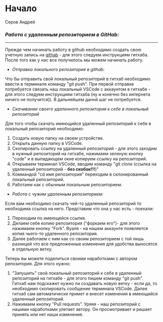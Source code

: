 

# Начало
Серов Андрей


### **_Работа с удаленным репозиторием в GitHab:_**
---
Прежде чем начинать работу в github необходимо создать свою учетную запись на [githab](https://github.com) - для этого следуем инструкциям гитхаба. После того как у нас все получилось мы можем начинать работу.

* _Отправка локального репозитория в githab:_

Что бы отправить свой локальный репозиторий в гитхаб необходимо ввести в терминале команду "git push". При первой отправке потребуется связать наш локальный VSCode с аккаунтом в гитхабе - для этого следуем инструкциям гитхаба (ну и конечно без интернета ничего не получится)). В дальнейшем даннй шаг не потребуется.

* _Скачивание своего удаленного репозитория к себе в локальный репозиторий_

Для того чтобы скачать имеющийся удаленный репозиторий к себе в локальный репозиторий необходимо:

1. Создать новую папку на своем устройстве.
2. Открыть данную папку в VSCode.
3. Скопировать ссылку на удаленный репозиторий - для этого заходим в нужный репозиторий на гитхабе, нажимаем зеленую кнопку "code" и в выпадающем окне копируем ссылку на репозиторий.
4. Открываем терминал VSCode, вводим команду "git clone (ссылка на удаленный репозиторий - **без скобок!!!**)"
5. Коммандой "cd имя репозитория" переходим в склонированный локальный репозиторий.
6. Работаем как с обычным локальным репозиторием.

* _Работа с чужим удаленным репозиторием:_

Если вам необходимо скачать чей-то удаленный репозиторий то необходима ссылка на него. Представим что она у нас есть - поехали:

1. Переходим по имеющейся ссылке.
2. Делаем себе копию репозитория ("форкаем его")- для этого нажимаем кнопку "Fork". Вуаля - на нашем аккаунте появляется копия чьего-то удаленного репозитория.
3. Далее работаем с ним как со своим репозиторием с той лишь разницей что все предложенные изменения для удобства выносятся в отдельную ветку.

Теперь вы можете поделиться своими наработками с автором репозитория. Для этого нужно:

1. "Запушить" свой локальный репозиторий к себе в удаленный репозиторий на гитхабе - для этого пишем команду "git push". Гитхаб нам подскажет нужно ли создавать новую ветку - если да, то необходимо скопировать сообщение терминала VSCode. Далее гитхаб сам автоматически примет и внесет изменения в имеющийся удаленный репозиторий.
2. Нажимаем кнопку "Pull requests". Уряяя - наш репозиторий с нашими наработками улетает автору. Он просмотривает и решает принять или нет наши изменения.
